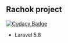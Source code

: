 
## Rachok project
[![Codacy Badge](https://api.codacy.com/project/badge/Grade/e928a0e74d3a4784afb8c810e3c72bb5)](https://www.codacy.com/app/85coba/rachok-project?utm_source=github.com&amp;utm_medium=referral&amp;utm_content=85coba/rachok-project&amp;utm_campaign=Badge_Grade)

  - Laravel 5.8
